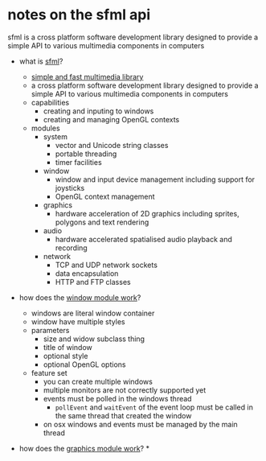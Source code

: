 # notes on the sfml api 

sfml is a cross platform software development library designed to provide a simple API to various multimedia components in computers

* what is [sfml](https://en.wikipedia.org/wiki/Simple_and_Fast_Multimedia_Library)?
	* [simple and fast multimedia library](https://www.sfml-dev.org/)
	* a cross platform software development library designed to provide a simple API to various multimedia components in computers
	* capabilities
		* creating and inputing to windows
		* creating and managing OpenGL contexts
	* modules
		* system
			* vector and Unicode string classes 
			* portable threading
			* timer facilities
		* window
			* window and input device management including support for joysticks
			* OpenGL context management
		* graphics
			* hardware acceleration of 2D graphics including sprites, polygons and text rendering
		* audio
			* hardware accelerated spatialised audio playback and recording
		* network
			* TCP and UDP network sockets
			* data encapsulation
			* HTTP and FTP classes

* how does the [window module work](https://www.sfml-dev.org/tutorials/2.4/window-window.php)?
	* windows are literal window container
	* window have multiple styles
	* parameters
		* size and widow subclass thing
		* title of window
		* optional style
		* optional OpenGL options
	* feature set
		* you can create multiple windows
		* multiple monitors are not correctly supported yet
		* events must be polled in the windows thread
			* `pollEvent` and `waitEvent` of the event loop must be called in the same thread that created the window
		* on osx windows and events must be managed by the main thread

* how does the [graphics module work](https://www.sfml-dev.org/tutorials/2.4/)?
	*  